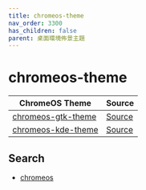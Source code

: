 ```yaml
---
title: chromeos-theme
nav_order: 3300
has_children: false
parent: 桌面環境佈景主題
---
```



# chromeos-theme

| ChromeOS Theme | Source |
| --- | --- |
| [chromeos-gtk-theme](https://samwhelp.github.io/note-about-theme/read/desktop-theme/gtk-theme/chromeos-gtk-theme.html) | [Source](https://github.com/vinceliuice/chromeos-gtk-themes) |
| [chromeos-kde-theme](https://samwhelp.github.io/note-about-theme/read/desktop-theme/kde-theme/chromeos-kde-theme.html) | [Source](https://github.com/vinceliuice/chromeos-kde) |


## Search

* [chromeos](https://github.com/vinceliuice?tab=repositories&q=chromeos)
